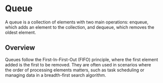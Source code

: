 # Queue

A queue is a collection of elements with two main operations: enqueue, which adds an element to the collection, and dequeue, which removes the oldest element.

## Overview

Queues follow the First-In-First-Out (FIFO) principle, where the first element added is the first to be removed. They are often used in scenarios where the order of processing elements matters, such as task scheduling or managing data in a breadth-first search algorithm.

